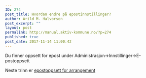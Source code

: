 ```yaml
---
ID: 274
post_title: Hvordan endre på epostinnstillinger?
author: Arild M. Halvorsen
post_excerpt: ""
layout: post
permalink: http://manual.aktiv-kommune.no/?p=274
published: true
post_date: 2017-11-14 11:00:42
---
```

Du finner oppsett for epost under Administrasjon->Innstillinger->E-postoppsett

Neste trinn er [epostoppsett for arrangement](#)